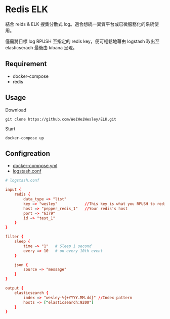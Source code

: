 Redis ELK
===

結合 reids & ELK 搜集分散式 log。適合想統一異質平台或已微服務化的系統使用。

僅需將目標 log RPUSH 至指定的 redis key，便可輕鬆地藉由 logstash 取出至 elasticserach 最後由 kibana 呈現。

## Requirement
* docker-compose
* redis

## Usage

Download
```
git clone https://github.com/WeiWeiWesley/ELK.git
```
Start
```
docker-compose up
```

## Configreation
* [docker-compose.yml](https://github.com/WeiWeiWesley/ELK/blob/master/docker-compose.yml)
* [logstash.conf](https://github.com/WeiWeiWesley/ELK/blob/master/logstash/config/logstash.conf)

```conf
# logstash.conf

input {
	redis {
		data_type => "list"
		key => "wesley"            //This key is what you RPUSH to redis
		host => "pepper_redis_1"   //Your redis's host
		port => "6379"
    	id => "test_1"
    }
}

filter {
	sleep {
        time => "1"   # Sleep 1 second
        every => 10   # on every 10th event
	}

	json {
        source => "message"
	}
}

output {
	elasticsearch {
		index => "wesley-%{+YYYY.MM.dd}" //Index pattern
		hosts => ["elasticsearch:9200"]
	}
}
```